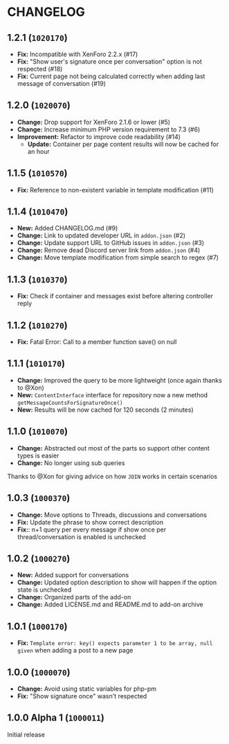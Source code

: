 CHANGELOG
==========================

## 1.2.1 (`1020170`)

- **Fix:** Incompatible with XenForo 2.2.x (#17)
- **Fix:** "Show user's signature once per conversation" option is not respected (#18)
- **Fix:** Current page not being calculated correctly when adding last message of conversation (#19)

## 1.2.0 (`1020070`)

- **Change:** Drop support for XenForo 2.1.6 or lower (#5)
- **Change:** Increase minimum PHP version requirement to 7.3 (#6)
- **Improvement:** Refactor to improve code readability (#14)
  - **Update:** Container per page content results will now be cached for an hour

## 1.1.5 (`1010570`)

- **Fix:** Reference to non-existent variable in template modification (#11)

## 1.1.4 (`1010470`)

- **New:** Added CHANGELOG.md (#9)
- **Change:** Link to updated developer URL in `addon.json` (#2)
- **Change:** Update support URL to GitHub issues in `addon.json` (#3)
- **Change:** Remove dead Discord server link from `addon.json` (#4)
- **Change:** Move template modification from simple search to regex (#7)

## 1.1.3 (`1010370`)

- **Fix:** Check if container and messages exist before altering controller reply

## 1.1.2 (`1010270`)

- **Fix:** Fatal Error: Call to a member function save() on null

## 1.1.1 (`1010170`)

- **Change:** Improved the query to be more lightweight (once again thanks to @Xon)
- **New:** `ContentInterface` interface for repository now a new method `getMessageCountsForSignatureOnce()`
- **New:** Results will be now cached for 120 seconds (2 minutes)

## 1.1.0 (`1010070`)

- **Change:** Abstracted out most of the parts so support other content types is easier
- **Change:** No longer using sub queries

Thanks to @Xon for giving advice on how `JOIN` works in certain scenarios

## 1.0.3 (`1000370`)

- **Change:** Move options to Threads, discussions and conversations
- **Fix:** Update the phrase to show correct description
- **Fix:**: n+1 query per every message if show once per thread/conversation is enabled is unchecked

## 1.0.2 (`1000270`)

- **New:** Added support for conversations
- **Change:** Updated option description to show will happen if the option state is unchecked
- **Change:** Organized parts of the add-on
- **Change:** Added LICENSE.md and README.md to add-on archive

## 1.0.1 (`1000170`)

- **Fix:** `Template error: key() expects parameter 1 to be array, null given` when adding a post to a new page

## 1.0.0 (`1000070`)

- **Change:** Avoid using static variables for php-pm
- **Fix:** "Show signature once" wasn't respected

## 1.0.0 Alpha 1 (`1000011`)

Initial release